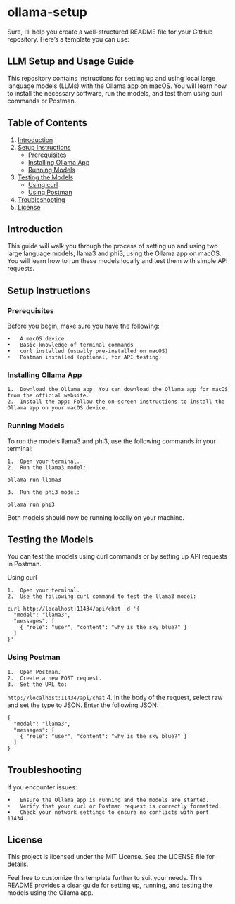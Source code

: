 # ollama-setup

Sure, I’ll help you create a well-structured README file for your GitHub repository. Here’s a template you can use:

## LLM Setup and Usage Guide

This repository contains instructions for setting up and using local large language models (LLMs) with the Ollama app on macOS. You will learn how to install the necessary software, run the models, and test them using curl commands or Postman.


## Table of Contents

1. [Introduction](#introduction)
2. [Setup Instructions](#setup-instructions)
   - [Prerequisites](#prerequisites)
   - [Installing Ollama App](#installing-ollama-app)
   - [Running Models](#running-models)
3. [Testing the Models](#testing-the-models)
   - [Using curl](#using-curl)
   - [Using Postman](#using-postman)
4. [Troubleshooting](#troubleshooting)
5. [License](#license)

## Introduction

This guide will walk you through the process of setting up and using two large language models, llama3 and phi3, using the Ollama app on macOS. You will learn how to run these models locally and test them with simple API requests.

## Setup Instructions

### Prerequisites

Before you begin, make sure you have the following:

	•	A macOS device
	•	Basic knowledge of terminal commands
	•	curl installed (usually pre-installed on macOS)
	•	Postman installed (optional, for API testing)


### Installing Ollama App

	1.	Download the Ollama app: You can download the Ollama app for macOS from the official website.
	2.	Install the app: Follow the on-screen instructions to install the Ollama app on your macOS device.


### Running Models

To run the models llama3 and phi3, use the following commands in your terminal:

	1.	Open your terminal.
	2.	Run the llama3 model:

```
ollama run llama3
```

	3.	Run the phi3 model:

```
ollama run phi3
```
Both models should now be running locally on your machine.


## Testing the Models

You can test the models using curl commands or by setting up API requests in Postman.

Using curl

	1.	Open your terminal.
	2.	Use the following curl command to test the llama3 model:

```
curl http://localhost:11434/api/chat -d '{
  "model": "llama3",
  "messages": [
    { "role": "user", "content": "why is the sky blue?" }
  ]
}'
```

### Using Postman

	1.	Open Postman.
	2.	Create a new POST request.
	3.	Set the URL to:

 ```http://localhost:11434/api/chat```
 	4.	In the body of the request, select raw and set the type to JSON. Enter the following JSON:
  
```
{
  "model": "llama3",
  "messages": [
    { "role": "user", "content": "why is the sky blue?" }
  ]
}
```

## Troubleshooting

If you encounter issues:

	•	Ensure the Ollama app is running and the models are started.
	•	Verify that your curl or Postman request is correctly formatted.
	•	Check your network settings to ensure no conflicts with port 11434.


## License

This project is licensed under the MIT License. See the LICENSE file for details.

Feel free to customize this template further to suit your needs. This README provides a clear guide for setting up, running, and testing the models using the Ollama app.
